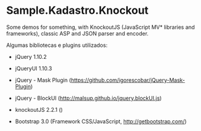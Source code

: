 Sample.Kadastro.Knockout
========================

Some demos for something, with KnockoutJS (JavaScript MV* libraries and frameworks), classic ASP and JSON parser and encoder.

Algumas bibliotecas e plugins utilizados:
* jQuery 1.10.2
* jQueryUI 1.10.3
* jQuery - Mask Plugin (https://github.com/igorescobar/jQuery-Mask-Plugin)
* jQuery - BlockUI (http://malsup.github.io/jquery.blockUI.js)
* knockoutJS 2.2.1 ()

* Bootstrap 3.0 (Framework CSS/JavaScript, http://getbootstrap.com/)